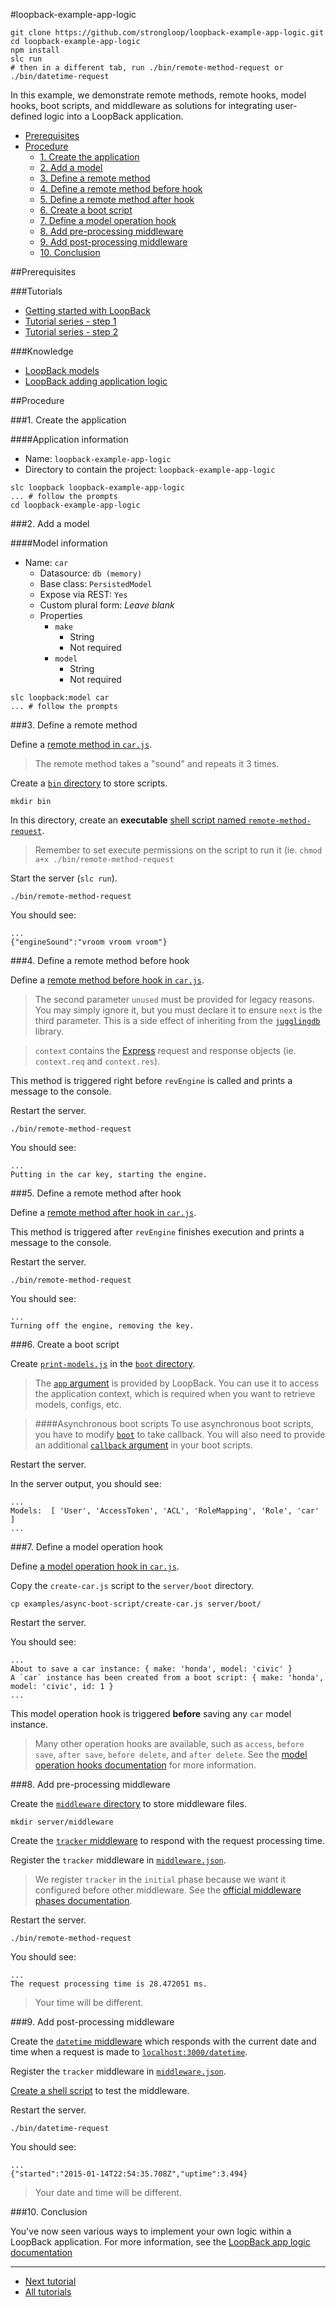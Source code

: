 #loopback-example-app-logic

```
git clone https://github.com/strongloop/loopback-example-app-logic.git
cd loopback-example-app-logic
npm install
slc run
# then in a different tab, run ./bin/remote-method-request or ./bin/datetime-request
```

In this example, we demonstrate remote methods, remote hooks, model hooks, boot scripts, and middleware as solutions for integrating user-defined logic into a LoopBack application.

- [Prerequisites](#prerequisites)
- [Procedure](#procedure)
  - [1. Create the application](#1-create-the-application)
  - [2. Add a model](#2-add-a-model)
  - [3. Define a remote method](#3-define-a-remote-method)
  - [4. Define a remote method before hook](#4-define-a-remote-method-before-hook)
  - [5. Define a remote method after hook](#5-define-a-remote-method-after-hook)
  - [6. Create a boot script](#6-create-a-boot-script)
  - [7. Define a model operation hook](#7-define-a-model-operation-hook)
  - [8. Add pre-processing middleware](#8-add-pre-processing-middleware)
  - [9. Add post-processing middleware](#9-add-post-processing-middleware)
  - [10. Conclusion](#10-conclusion)

##Prerequisites

###Tutorials

- [Getting started with LoopBack](http://docs.strongloop.com/display/LB/Getting+started+with+LoopBack)
- [Tutorial series - step 1](https://github.com/strongloop/loopback-example#step-one---the-basics)
- [Tutorial series - step 2](https://github.com/strongloop/loopback-example#step-two---relations-and-filter)

###Knowledge

- [LoopBack models](http://docs.strongloop.com/display/LB/Defining+models)
- [LoopBack adding application logic](http://docs.strongloop.com/display/LB/Adding+application+logic)

##Procedure

###1. Create the application

####Application information

- Name: `loopback-example-app-logic`
- Directory to contain the project: `loopback-example-app-logic`

```
slc loopback loopback-example-app-logic
... # follow the prompts
cd loopback-example-app-logic
```

###2. Add a model

####Model information
- Name: `car`
  - Datasource: `db (memory)`
  - Base class: `PersistedModel`
  - Expose via REST: `Yes`
  - Custom plural form: *Leave blank*
  - Properties
    - `make`
      - String
      - Not required
    - `model`
      - String
      - Not required

```
slc loopback:model car
... # follow the prompts
```

###3. Define a remote method

Define a [remote method in `car.js`](/common/models/car.js#L2-L13).

> The remote method takes a "sound" and repeats it 3 times.

Create a [`bin` directory](/bin) to store scripts.

```
mkdir bin
```

In this directory, create an **executable** [shell script named `remote-method-request`](/bin/remote-method-request).

> Remember to set execute permissions on the script to run it (ie. `chmod a+x ./bin/remote-method-request`

Start the server (`slc run`).

```
./bin/remote-method-request
```

You should see:

```
...
{"engineSound":"vroom vroom vroom"}
```

###4. Define a remote method before hook

Define a [remote method before hook in `car.js`](/common/models/car.js#L15-L19).

> The second parameter `unused` must be provided for legacy reasons. You may simply ignore it, but you must declare it to ensure `next` is the third parameter. This is a side effect of inheriting from the [`jugglingdb`](https://github.com/1602/jugglingdb) library.

> `context` contains the [Express](http://expressjs.com/) request and response objects (ie. `context.req` and `context.res`).

This method is triggered right before `revEngine` is called and prints a message to the console.

Restart the server.

```
./bin/remote-method-request
```

You should see:

```
...
Putting in the car key, starting the engine.
```

###5. Define a remote method after hook

Define a [remote method after hook in `car.js`](/common/models/car.js#L21-L25).

This method is triggered after `revEngine` finishes execution and prints a message to the console.

Restart the server.

```
./bin/remote-method-request
```

You should see:

```
...
Turning off the engine, removing the key.
```

###6. Create a boot script

Create [`print-models.js`](/server/boot/print-models.js) in the [`boot` directory](/server/boot).

> The [`app` argument](/server/boot/print-models.js#L1) is provided by LoopBack. You can use it to access the application context, which is required when you want to retrieve models, configs, etc.

> ####Asynchronous boot scripts
> To use asynchronous boot scripts, you have to modify [`boot`](/examples/async-boot-scripts/server.js#L1) to take  callback. You will also need to provide an additional [`callback` argument](/examples/async-boot-script/create-car.js#L1) in your boot scripts.

Restart the server.

In the server output, you should see:

```
...
Models:  [ 'User', 'AccessToken', 'ACL', 'RoleMapping', 'Role', 'car' ]
...
```

###7. Define a model operation hook

Define [a model operation hook in `car.js`](/common/models/car.js#L27-L35).

Copy the `create-car.js` script to the `server/boot` directory.

```
cp examples/async-boot-script/create-car.js server/boot/
```

Restart the server.

You should see:

```
...
About to save a car instance: { make: 'honda', model: 'civic' }
A `car` instance has been created from a boot script: { make: 'honda', model: 'civic', id: 1 }
...
```

This model operation hook is triggered **before** saving any `car` model instance.

> Many other operation hooks are available, such as `access`, `before save`, `after save`, `before delete`, and `after delete`. See the [model operation hooks documentation](http://docs.strongloop.com/display/public/LB/Operation+hooks) for more information.

###8. Add pre-processing middleware

Create the [`middleware` directory](/server/middleware) to store middleware
files.

```
mkdir server/middleware
```

Create the [`tracker` middleware](/server/middleware/tracker.js) to respond with
the request processing time.

Register the `tracker` middleware in [`middleware.json`](https://github.com/strongloop/loopback-example-app-logic/blob/master/server/middleware.json#L7).

> We register `tracker` in the `initial` phase because we want it configured before other middleware. See the [official middleware phases documentation](http://docs.strongloop.com/display/LB/Defining+middleware#Definingmiddleware-Middlewarephases).

Restart the server.

```
./bin/remote-method-request
```

You should see:

```
...
The request processing time is 28.472051 ms.
```

> Your time will be different.

###9. Add post-processing middleware

Create the [`datetime` middleware](/server/middleware/datetime.js) which responds with the current date and time when a request is made to [`localhost:3000/datetime`](http://localhost:3000/datetime).

Register the `tracker` middleware in [`middleware.json`](https://github.com/strongloop/loopback-example-app-logic/blob/master/server/middleware.json#L19-L21).

[Create a shell script](/bin/datetime-request) to test the middleware.

Restart the server.

```
./bin/datetime-request
```

You should see:

```
...
{"started":"2015-01-14T22:54:35.708Z","uptime":3.494}
```

> Your date and time will be different.

###10. Conclusion

You've now seen various ways to implement your own logic within a LoopBack application. For more information, see the [LoopBack app logic documentation](http://docs.strongloop.com/display/LB/Adding+application+logic)

---

- [Next tutorial][next-tutorial]
- [All tutorials][all-tutorials]

[all-tutorials]: https://github.com/strongloop/loopback-example
[explorer]: http://localhost:3000/explorer
[localhost]: http://localhost:3000
[next-tutorial]: https://github.com/strongloop/loopback-example-access-control
